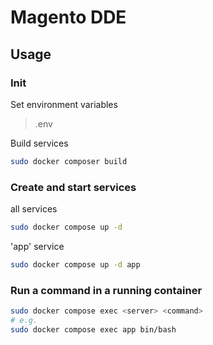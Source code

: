 # Magento DDE

## Usage

### Init

Set environment variables
> .env

Build services  

```bash
sudo docker composer build
```

### Create and start services

all services

```bash
sudo docker compose up -d
```

'app' service

```bash
sudo docker compose up -d app
```

### Run a command in a running container

```bash
sudo docker compose exec <server> <command>
# e.g.
sudo docker compose exec app bin/bash
```
